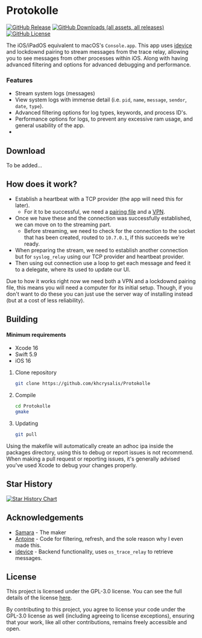 # Protokolle

[![GitHub Release](https://img.shields.io/github/v/release/khcrysalis/protokolle?include_prereleases)](https://github.com/khcrysalis/protokolle/releases)
[![GitHub Downloads (all assets, all releases)](https://img.shields.io/github/downloads/khcrysalis/protokolle/total)](https://github.com/khcrysalis/protokolle/releases)
[![GitHub License](https://img.shields.io/github/license/khcrysalis/protokolle?color=%23C96FAD)](https://github.com/khcrysalis/protokolle/blob/main/LICENSE)

The iOS/iPadOS equivalent to macOS's `Console.app`. This app uses [idevice](https://github.com/jkcoxson/idevice) and lockdownd pairing to stream messages from the trace relay, allowing you to see messages from other processes within iOS. Along with having advanced filtering and options for advanced debugging and performance.

### Features

- Stream system logs (messages)
- View system logs with immense detail (i.e. `pid`, `name`, `message`, `sendor`, `date`, `type`).
- Advanced filtering options for log types, keywords, and process ID's.
- Performance options for logs, to prevent any excessive ram usage, and general usability of the app.
- 

## Download

To be added...

## How does it work?
- Establish a heartbeat with a TCP provider (the app will need this for later).
  - For it to be successful, we need a [pairing file](https://github.com/jkcoxson/idevice_pair) and a [VPN](https://apps.apple.com/us/app/stosvpn/id6744003051).
- Once we have these and the connection was successfully established, we can move on to the streaming part.
  - Before streaming, we need to check for the connection to the socket that has been created, routed to `10.7.0.1`, if this succeeds we're ready.
- When preparing the stream, we need to establish another connection but for `syslog_relay` using our TCP provider and heartbeat provider.
- Then using out connection use a loop to get each message and feed it to a delegate, where its used to update our UI.

Due to how it works right now we need both a VPN and a lockdownd pairing file, this means you will need a computer for its initial setup. Though, if you don't want to do these you can just use the server way of installing instead (but at a cost of less reliability). 

## Building

#### Minimum requirements

- Xcode 16
- Swift 5.9
- iOS 16

1. Clone repository
    ```sh
    git clone https://github.com/khcrysalis/Protokolle
    ```

2. Compile
    ```sh
    cd Protokolle
    gmake
    ```

3. Updating
    ```sh
    git pull
    ```

Using the makefile will automatically create an adhoc ipa inside the packages directory, using this to debug or report issues is not recommend. When making a pull request or reporting issues, it's generally advised you've used Xcode to debug your changes properly.

## Star History

<a href="https://star-history.com/#khcrysalis/protokolle&Date">
 <picture>
   <source media="(prefers-color-scheme: dark)" srcset="https://api.star-history.com/svg?repos=khcrysalis/protokolle&type=Date&theme=dark" />
   <source media="(prefers-color-scheme: light)" srcset="https://api.star-history.com/svg?repos=khcrysalis/protokolle&type=Date" />
   <img alt="Star History Chart" src="https://api.star-history.com/svg?repos=khcrysalis/protokolle&type=Date" />
 </picture>
</a>

## Acknowledgements

- [Samara](https://github.com/khcrysalis) - The maker
- [Antoine](https://github.com/NSAntoine/Antoine) - Code for filtering, refresh, and the sole reason why I even made this.
- [idevice](https://github.com/jkcoxson/idevice) - Backend functionality, uses `os_trace_relay` to retrieve messages.

## License 

This project is licensed under the GPL-3.0 license. You can see the full details of the license [here](https://github.com/khcrysalis/Feather/blob/main/LICENSE).

By contributing to this project, you agree to license your code under the GPL-3.0 license as well (including agreeing to license exceptions), ensuring that your work, like all other contributions, remains freely accessible and open.
